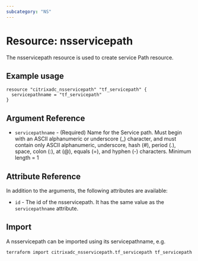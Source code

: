 ```yaml
---
subcategory: "NS"
---
```


# Resource: nsservicepath

The nsservicepath resource is used to create service Path resource.


## Example usage

```hcl
resource "citrixadc_nsservicepath" "tf_servicepath" {
  servicepathname = "tf_servicepath"  
}
```


## Argument Reference

* `servicepathname` - (Required) Name for the Service path. Must begin with an ASCII alphanumeric or underscore (_) character, and must contain only ASCII alphanumeric, underscore, hash (#), period (.), space, colon (:), at (@), equals (=), and hyphen (-) characters. Minimum length =  1


## Attribute Reference

In addition to the arguments, the following attributes are available:

* `id` - The id of the nsservicepath. It has the same value as the `servicepathname` attribute.


## Import

A nsservicepath can be imported using its servicepathname, e.g.

```shell
terraform import citrixadc_nsservicepath.tf_servicepath tf_servicepath
```
